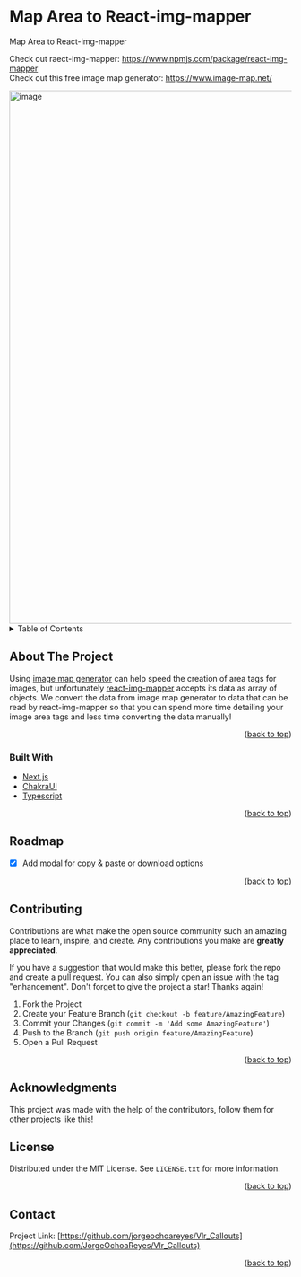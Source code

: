 # Map Area to React-img-mapper
Map Area to React-img-mapper

Check out raect-img-mapper: https://www.npmjs.com/package/react-img-mapper <br />
Check out this free image map generator: https://www.image-map.net/ <br />

<img width="950" alt="image" src="https://user-images.githubusercontent.com/60721681/173001251-20c74818-6b3f-4b45-a761-8b871029c6f2.png">



<!-- TABLE OF CONTENTS -->
<details>
  <summary>Table of Contents</summary>
  <ol>
    <li>
      <a href="#about-the-project">About The Project</a>
      <ul>
        <li><a href="#built-with">Built With</a></li>
      </ul>
    <li><a href="#contributing">Contributing</a></li>
    <li><a href="#license">License</a></li>
    <li><a href="#contact">Contact</a></li>
    <li><a href="#acknowledgments">Acknowledgments</a></li>
  </ol>
</details>



<!-- ABOUT THE PROJECT -->
## About The Project


Using [image map generator](https://www.image-map.net/) can help speed the creation of area tags for images, but unfortunately [react-img-mapper](https://www.npmjs.com/package/react-img-mapper) accepts its data as array of objects. We convert the data from image map generator to data that can be read by react-img-mapper so that you can spend more time detailing your image area tags and less time converting the data manually!
<br />


<p align="right">(<a href="#top">back to top</a>)</p>



### Built With


* [Next.js](https://nextjs.org/)
* [ChakraUI](https://chakra-ui.com/)
* [Typescript](https://www.typescriptlang.org/)

<p align="right">(<a href="#top">back to top</a>)</p>

<!-- ROADMAP -->
## Roadmap

- [X] Add modal for copy & paste or download options


<p align="right">(<a href="#top">back to top</a>)</p>



<!-- CONTRIBUTING -->
## Contributing

Contributions are what make the open source community such an amazing place to learn, inspire, and create. Any contributions you make are **greatly appreciated**.

If you have a suggestion that would make this better, please fork the repo and create a pull request. You can also simply open an issue with the tag "enhancement".
Don't forget to give the project a star! Thanks again!

1. Fork the Project
2. Create your Feature Branch (`git checkout -b feature/AmazingFeature`)
3. Commit your Changes (`git commit -m 'Add some AmazingFeature'`)
4. Push to the Branch (`git push origin feature/AmazingFeature`)
5. Open a Pull Request

<p align="right">(<a href="#top">back to top</a>)</p>


## Acknowledgments

This project was made with the help of the contributors, follow them for other projects like this!

<!-- LICENSE -->
## License

Distributed under the MIT License. See `LICENSE.txt` for more information.

<p align="right">(<a href="#top">back to top</a>)</p>



<!-- CONTACT -->
## Contact

Project Link: [https://github.com/jorgeochoareyes/Vlr_Callouts](https://github.com/JorgeOchoaReyes/Vlr_Callouts)

<p align="right">(<a href="#top">back to top</a>)</p>
